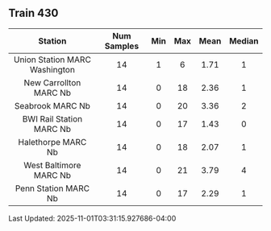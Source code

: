 ## Train 430

| Station | Num Samples | Min | Max | Mean | Median |
| :-----: | :---------: | :-: | :-: | :--: | :----: |
| Union Station MARC Washington | 14 | 1 | 6 | 1.71 | 1 |
| New Carrollton MARC Nb | 14 | 0 | 18 | 2.36 | 1 |
| Seabrook MARC Nb | 14 | 0 | 20 | 3.36 | 2 |
| BWI Rail Station MARC Nb | 14 | 0 | 17 | 1.43 | 0 |
| Halethorpe MARC Nb | 14 | 0 | 18 | 2.07 | 1 |
| West Baltimore MARC Nb | 14 | 0 | 21 | 3.79 | 4 |
| Penn Station MARC Nb | 14 | 0 | 17 | 2.29 | 1 |


Last Updated: 2025-11-01T03:31:15.927686-04:00